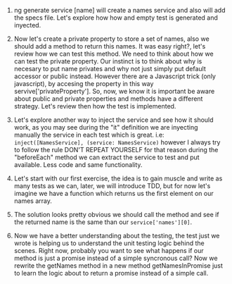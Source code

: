 1. ng generate service [name] will create a names service and also will add the specs file.
Let's explore how how and empty test is generated and inyected.

2. Now let's create a private property to store a set of names, also we should add a method to return this names. It was easy right?, let's review how we can test this method. We need to think about how we can test the private property. Our instinct is to think about why is necesary to put name privates and why not just simply put default accessor or public instead. However there are a Javascript trick (only javascript), by accesing the property in this way servive['privateProperty']. So, now, we know it is important be aware about public and private properties and methods have a different strategy. Let's review then how the test is implemented.

3. Let's explore another way to inject the service and see how it should work, as you may see during the "it" definition we are inyecting manually the service in each test which is great. i.e: `inject([NamesService], (service: NamesService)` however I always try to follow the rule DON'T REPEAT YOURSELF for that reason during the "beforeEach" method we can extract the service to test and put available. Less code and same functionality.

4. Let's start with our first exercise, the idea is to gain muscle and write as many tests as we can, later, we will introduce TDD, but for now let's imagine we have a function which returns us the first element on our names array.

5. The solution looks pretty obvious we should call the method and see if the returned name is the same than our `service['names'][0]`.

6. Now we have a better understanding about the testing, the test just we wrote is helping us to understand the unit testing logic behind the scenes. Right now, probably you want to see what happens if our method is just a promise instead of a simple syncronous call? Now we rewrite the getNames method in a new method getNamesInPromise just to learn the logic about to return a promise instead of a simple call.